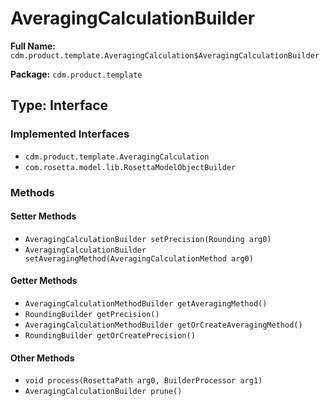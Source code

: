 # AveragingCalculationBuilder

**Full Name:** `cdm.product.template.AveragingCalculation$AveragingCalculationBuilder`

**Package:** `cdm.product.template`

## Type: Interface

### Implemented Interfaces

- `cdm.product.template.AveragingCalculation`
- `com.rosetta.model.lib.RosettaModelObjectBuilder`

### Methods

#### Setter Methods

- `AveragingCalculationBuilder setPrecision(Rounding arg0)`
- `AveragingCalculationBuilder setAveragingMethod(AveragingCalculationMethod arg0)`

#### Getter Methods

- `AveragingCalculationMethodBuilder getAveragingMethod()`
- `RoundingBuilder getPrecision()`
- `AveragingCalculationMethodBuilder getOrCreateAveragingMethod()`
- `RoundingBuilder getOrCreatePrecision()`

#### Other Methods

- `void process(RosettaPath arg0, BuilderProcessor arg1)`
- `AveragingCalculationBuilder prune()`

